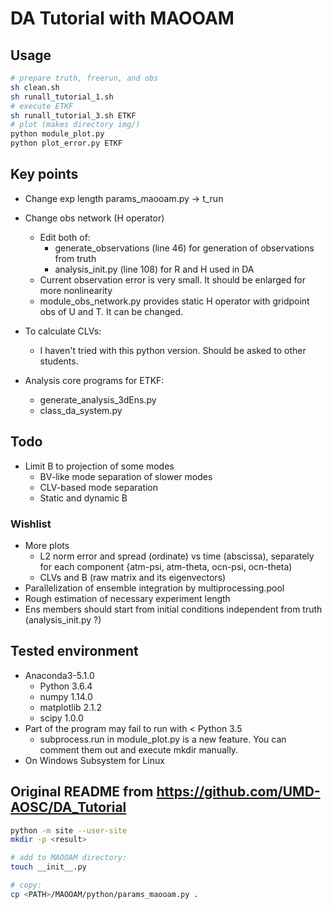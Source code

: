 # DA Tutorial with MAOOAM
## Usage
```bash
# prepare truth, freerun, and obs
sh clean.sh
sh runall_tutorial_1.sh
# execute ETKF
sh runall_tutorial_3.sh ETKF
# plot (makes directory img/)
python module_plot.py
python plot_error.py ETKF
```

## Key points
* Change exp length
params_maooam.py -> t_run

* Change obs network (H operator)
    * Edit both of:
        * generate_observations (line 46) for generation of observations from truth
        * analysis_init.py (line 108) for R and H used in DA
    * Current observation error is very small. It should be enlarged for more nonlinearity
    * module_obs_network.py provides static H operator with gridpoint obs of U and T. It can be changed.

* To calculate CLVs:
    * I haven't tried with this python version. Should be asked to other students.

* Analysis core programs for ETKF:
    * generate_analysis_3dEns.py
    * class_da_system.py

## Todo
* Limit B to projection of some modes
    * BV-like mode separation of slower modes
    * CLV-based mode separation
    * Static and dynamic B

### Wishlist
* More plots
    * L2 norm error and spread (ordinate) vs time (abscissa), separately for each component {atm-psi, atm-theta, ocn-psi, ocn-theta)
    * CLVs and B (raw matrix and its eigenvectors)
* Parallelization of ensemble integration by multiprocessing.pool
* Rough estimation of necessary experiment length
* Ens members should start from initial conditions independent from truth (analysis_init.py ?)

## Tested environment
* Anaconda3-5.1.0
    * Python 3.6.4
    * numpy 1.14.0
    * matplotlib 2.1.2
    * scipy 1.0.0
* Part of the program may fail to run with < Python 3.5
    * subprocess.run in module_plot.py is a new feature. You can comment them out and execute mkdir manually.
* On Windows Subsystem for Linux

## Original README from https://github.com/UMD-AOSC/DA_Tutorial
```bash
python -m site --user-site
mkdir -p <result>

# add to MAOOAM directory:
touch __init__.py

# copy:
cp <PATH>/MAOOAM/python/params_maooam.py .
```
